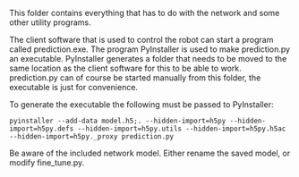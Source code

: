 This folder contains everything that has to do with the network and some other utility programs.

The client software that is used to control the robot can start a program called prediction.exe.
The program PyInstaller is used to make prediction.py an executable.
PyInstaller generates a folder that needs to be moved to the same location as the client software for this to be able to work.
prediction.py can of course be started manually from this folder, the executable is just for convenience.

To generate the executable the following must be passed to PyInstaller:
	
	pyinstaller --add-data model.h5;. --hidden-import=h5py --hidden-import=h5py.defs --hidden-import=h5py.utils --hidden-import=h5py.h5ac --hidden-import=h5py._proxy prediction.py
	
Be aware of the included network model. Either rename the saved model, or modify fine_tune.py.